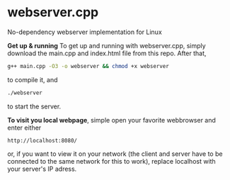 # webserver.cpp
No-dependency webserver implementation for Linux

**Get up & running**
To get up and running with webserver.cpp, simply download the main.cpp and index.html file from this repo.
After that, 
```bash
g++ main.cpp -O3 -o webserver && chmod +x webserver
```
to compile it, and 
```bash
./webserver
```
to start the server.

**To visit you local webpage**, simple open your favorite webbrowser and enter either 
```link
http://localhost:8080/
```
or, if you want to view it on your network (the client and server have to be connected to the same network for this to work), replace localhost with your server's IP adress.
